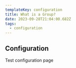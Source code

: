 ```yaml
---
templateKey: configuration
title: What is a Group?
date: 2023-09-28T21:04:00.682Z
tags:
  - configuration
---
```


## Configuration

Test configuration page


